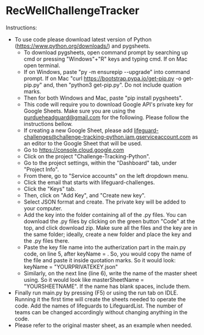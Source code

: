 # RecWellChallengeTracker
Instructions:
* To use code please download latest version of Python (https://www.python.org/downloads/) and pygsheets.
  * To download pygsheets, open command prompt by searching up cmd or pressing "Windows"+"R" keys and typing cmd. If on Mac open terminal.
  * If on Windows, paste "py -m ensurepip --upgrade" into command prompt. If on Mac "curl https://bootstrap.pypa.io/get-pip.py -o get-pip.py" and, then "python3 get-pip.py". Do not include quation marks. 
  * Then for both Windows and Mac, paste "pip install pygsheets". 
  * This code will require you to download Google API's private key for Google Sheets. Make sure you are using the purdueheadguard@gmail.com for the following. Please follow the instructions bellow. 
  * If creating a new Google Sheet, please add lifeguard-challenges@challenge-tracking-python.iam.gserviceaccount.com as an editor to the Google Sheet that will be used.
  * Go to https://console.cloud.google.com  
  * Click on the project "Challenge-Tracking-Python".
  * Go to the project settings, within the "Dashboard" tab, under "Project Info".
  * From there, go to "Service accounts" on the left dropdown menu.
  * Click the email that starts with lifeguard-challenges.
  * Click the "Keys" tab.
  * Then, click on "Add Key", and "Create new key".
  * Select JSON format and create. The private key will be added to your computer.
  * Add the key into the folder containing all of the .py files. You can download the .py files by clicking on the green button "Code" at the top, and click download zip. Make sure all the files and the key are in the same folder; ideally, create a new folder and place the key and the .py files there.   
  * Paste the key file name into the autherization part in the main.py code, on line 5, after keyName = . So, you would copy the name of the file and paste it inside quotation marks. So it would look: keyName = "YOURPRIVATEKEY.json"
  * Similarly, on the next line (line 6), write the name of the master sheet using. So it would look like masterSheetName = "YOURSHEETNAME". If the name has blank spaces, include them.
* Finally run main.py by pressing (F5) or using the run tab on IDLE. Running it the first time will create the sheets needed to operate the code. Add the names of lifeguards to LifeguardList. The number of teams can be changed accordingly without changing anything in the code. 
* Please refer to the original master sheet, as an example when needed. 
